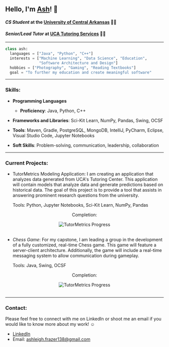 ## Hello, I'm [Ash](https://www.linkedin.com/in/ashfrazer/)! 🤠

#### *CS Student* at the [University of Central Arkansas](https://uca.edu/ubulletin/colleges-departments/cs/computer-science/) 👩‍🎓

#### *Senior/Lead Tutor* at [UCA Tutoring Services](https://uca.edu/studentsuccess/tutoring-schedule/) 👩‍🏫
---
``` Python
class ash:
  languages = ["Java", "Python", "C++"]
  interests = ["Machine Learning", "Data Science", "Education",
               "Software Architecture and Design"]
  hobbies = ["Photography", "Gaming", "Reading Textbooks"]
  goal = "To further my education and create meaningful software"
```
---
### Skills:
- **Programming Languages**
  - **Proficiency**: Java, Python, C++
    
- **Frameworks and Libraries**: Sci-Kit Learn, NumPy, Pandas, Swing, OCSF
  
- **Tools**: Maven, Gradle, PostgreSQL, MongoDB, IntelliJ, PyCharm, Eclipse, Visual Studio Code, Jupyter Notebooks
  
- **Soft Skills**: Problem-solving, communication, leadership, collaboration
  
---
### Current Projects:

- TutorMetrics Modeling Application: I am creating an application that analyzes data generated from UCA's Tutoring Center. This application will contain models that analyze data and generate predictions based on historical data. The goal of this project is to provide a tool that assists in answering prominent research questions from the university.
  
  Tools: Python, Jupyter Notebooks, Sci-Kit Learn, NumPy, Pandas
<div align="center">
  <p>Completion:</p>
  <img src="https://progress-bar.xyz/70" alt="TutorMetrics Progress">
</div>

<br>

- *Chess Game*: For my capstone, I am leading a group in the development of a fully customized, real-time Chess game. This game will feature a server-client architecture. Additionally, the game will include a real-time messaging system to allow communication during gameplay.

    Tools: Java, Swing, OCSF
<div align="center">
  <p>Completion:</p>
  <img src="https://progress-bar.xyz/15" alt="TutorMetrics Progress">
</div>

<br> 

---
### Contact:
Please feel free to connect with me on LinkedIn or shoot me an email if you would like to know more about my work! ☺️
- [LinkedIn](https://www.linkedin.com/in/ashfrazer/)
- Email: ashleigh.frazer138@gmail.com

